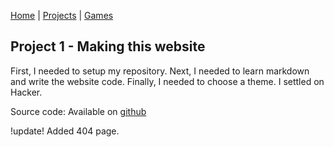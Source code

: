  [Home](index.md) | [Projects](projects.md) | [Games](games.md)

## Project 1 - Making this website

First, I needed to setup my repository. Next, I needed to learn markdown and write the website code. Finally, I needed to choose a theme. I settled on Hacker.

Source code:
Available on [github](https://github.com/caarfken/caarfken.github.io)

!update!
Added 404 page.

